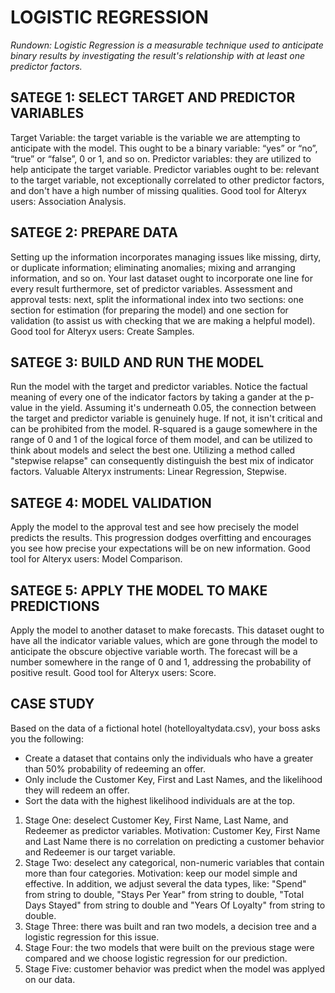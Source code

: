 # LOGISTIC REGRESSION

*Rundown: Logistic Regression is a measurable technique used to anticipate binary results by investigating the result's relationship with at least one predictor factors.*

## SATEGE 1: SELECT TARGET AND PREDICTOR VARIABLES 
Target Variable: the target variable is the variable we are attempting to anticipate with the model. This ought to be a binary variable: “yes” or “no”, “true” or “false”, 0 or 1, and so on. Predictor variables: they are utilized to help anticipate the target variable. Predictor variables ought to be: relevant to the target variable, not exceptionally correlated to other predictor factors, and don't have a high number of missing qualities. Good tool for Alteryx users: Association Analysis.

## SATEGE 2: PREPARE DATA 
Setting up the information incorporates managing issues like missing, dirty, or duplicate information; eliminating anomalies; mixing and arranging information, and so on. Your last dataset ought to incorporate one line for every result furthermore, set of predictor variables. Assessment and approval tests: next, split the informational index into two sections: one section for estimation (for preparing the model) and one section for validation (to assist us with checking that we are making a helpful model). Good tool for Alteryx users: Create Samples.

## SATEGE 3: BUILD AND RUN THE MODEL 
Run the model with the target and predictor variables. Notice the factual meaning of every one of the indicator factors by taking a gander at the p-value in the yield. Assuming it's underneath 0.05, the connection between the target and predictor variable is genuinely huge. If not, it isn't critical and can be prohibited from the model. R-squared is a gauge somewhere in the range of 0 and 1 of the logical force of them model, and can be utilized to think about models and select the best one. Utilizing a method called "stepwise relapse" can consequently distinguish the best mix of indicator factors. Valuable Alteryx instruments: Linear Regression, Stepwise.

## SATEGE 4: MODEL VALIDATION 
Apply the model to the approval test and see how precisely the model predicts the results. This progression dodges overfitting and encourages you see how precise your expectations will be on new information. Good tool for Alteryx users: Model Comparison. 

## SATEGE 5: APPLY THE MODEL TO MAKE PREDICTIONS 
Apply the model to another dataset to make forecasts. This dataset ought to have all the indicator variable values, which are gone through the model to anticipate the obscure objective variable worth. The forecast will be a number somewhere in the range of 0 and 1, addressing the probability of positive result. Good tool for Alteryx users: Score.

## CASE STUDY

Based on the data of a fictional hotel (hotelloyaltydata.csv), your boss asks you the following:

- Create a dataset that contains only the individuals who have a greater than 50% probability of redeeming an offer.
- Only include the Customer Key, First and Last Names, and the likelihood they will redeem an offer.
- Sort the data with the highest likelihood individuals are at the top.

1. Stage One: deselect Customer Key, First Name, Last Name, and Redeemer as predictor variables. Motivation: Customer Key, First Name and Last Name there is no correlation on predicting a customer behavior and Redeemer is our target variable.
2. Stage Two: deselect any categorical, non-numeric variables that contain more than four categories. Motivation: keep our model simple and effective. In addition, we adjust several the data types, like: "Spend" from string to double, "Stays Per Year" from string to double, "Total Days Stayed" from string to double and "Years Of Loyalty" from string to double.
3. Stage Three: there was built and ran two models, a decision tree and a logistic regression for this issue.
4. Stage Four: the two models that were built on the previous stage were compared and we choose logistic regression for our prediction.
5. Stage Five: customer behavior was predict when the model was applyed on our data.
